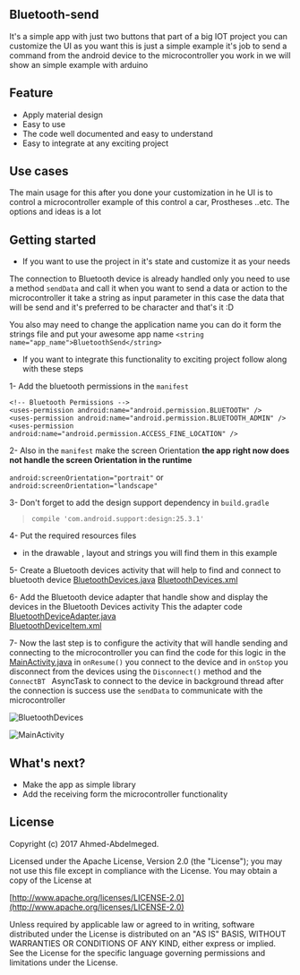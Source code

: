 ## Bluetooth-send

It's a simple app with just two buttons that part of a big IOT project
you can customize the UI as you want this is just a simple example it's job
to send a command from the android device to the microcontroller you
work in we will show an simple example with arduino

## Feature

* Apply material design
* Easy to use
* The code well documented and easy to understand
* Easy to integrate at any exciting project

## Use cases
The main usage for this after you done your customization in he UI
is to control a microcontroller example of this control a car, Prostheses ..etc.
The options and ideas is a lot

## Getting started
* If you want to use the project in it's state and customize it as your needs

The connection to Bluetooth device is already handled
only you need to use a method `sendData` and call it when you want to
send a data or action to the microcontroller it take a string as input parameter
in this case the data that will be send and it's preferred to be character and
that's it :D

You also may need to change the application name you can do it
form the strings file and put your awesome app name
`<string name="app_name">BluetoothSend</string>`

* If you want to integrate this functionality to exciting project follow along
with these steps

1- Add the bluetooth permissions in the `manifest`
```
<!-- Bluetooth Permissions -->
<uses-permission android:name="android.permission.BLUETOOTH" />
<uses-permission android:name="android.permission.BLUETOOTH_ADMIN" />
<uses-permission android:name="android.permission.ACCESS_FINE_LOCATION" />
```

2- Also in the `manifest` make the screen Orientation **the app right now
does not  handle the screen Orientation in the runtime**

`android:screenOrientation="portrait"`
or
`android:screenOrientation="landscape"`

3- Don't forget to add the design support dependency in `build.gradle`
>`compile 'com.android.support:design:25.3.1'`

4- Put the required resources files
* in the drawable , layout  and strings you will find them in this example

5- Create a Bluetooth devices activity that will help to find and connect
to bluetooth device [BluetoothDevices.java](https://github.com/Ahmed-Abdelmeged/Bluetooth-send/blob/master/app/src/main/java/app/mego/bluetoothsend/BluetoothDevices.java)
[BluetoothDevices.xml](https://github.com/Ahmed-Abdelmeged/Bluetooth-send/blob/master/app/src/main/res/layout/activity_bluetooth_devices.xml)


 6- Add the Bluetooth device adapter that handle show and display the devices
 in the Bluetooth Devices activity
This the adapter code [BluetoothDeviceAdapter.java](https://github.com/Ahmed-Abdelmeged/Bluetooth-send/blob/master/app/src/main/java/app/mego/bluetoothsend/BluetoothDevicesAdapter.java)     
[BluetoothDeviceItem.xml](https://github.com/Ahmed-Abdelmeged/Bluetooth-send/blob/master/app/src/main/res/layout/item_device.xml)

7- Now the last step is to configure the activity that will handle sending and connecting to the microcontroller you can find the code for this logic in the [MainActivity.java](https://github.com/Ahmed-Abdelmeged/Bluetooth-send/blob/master/app/src/main/java/app/mego/bluetoothsend/MainActivity.java)  in `onResume()` you connect to the device and in
`onStop` you disconnect from the devices using the `Disconnect()`
method and the `ConnectBT ` AsyncTask to connect to the device
in background thread after the connection is success use the
`sendData` to communicate with the microcontroller

![BluetoothDevices](http://imgur.com/SN7DG21.png)

![MainActivity](http://imgur.com/EWG6g59.png)

## What's next?
* Make the app as simple library
* Add the receiving form the microcontroller functionality

## License

Copyright (c) 2017 Ahmed-Abdelmeged.

Licensed under the Apache License, Version 2.0 (the "License"); you may not use this file except in compliance with the License. You may obtain a copy of the License at

[http://www.apache.org/licenses/LICENSE-2.0](http://www.apache.org/licenses/LICENSE-2.0)

Unless required by applicable law or agreed to in writing, software distributed under the License is distributed on an "AS IS" BASIS, WITHOUT WARRANTIES OR CONDITIONS OF ANY KIND, either express or implied. See the License for the specific language governing permissions and limitations under the License.
